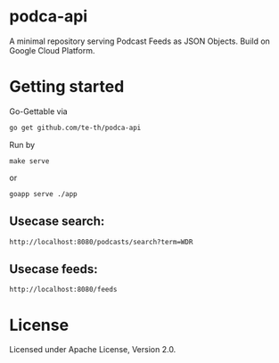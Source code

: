 # podca-api
A minimal repository serving Podcast Feeds as JSON Objects. Build on Google Cloud Platform.

# Getting started
Go-Gettable via
```bash
go get github.com/te-th/podca-api
```

Run by
```make
make serve
```
or
```
goapp serve ./app
```

## Usecase search:

```http://localhost:8080/podcasts/search?term=WDR```

## Usecase feeds:

```http://localhost:8080/feeds```

# License

Licensed under Apache License, Version 2.0.